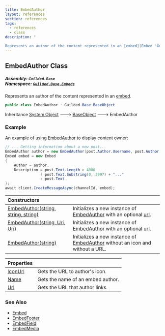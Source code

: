 ```yaml
---
title: EmbedAuthor
layout: references
section: references
tags:
  - references
  - class
description: "

Represents an author of the content represented in an [embed](Embed 'Guilded.Base.Embeds.Embed')."
---
```


## EmbedAuthor Class
##### **Assembly:** `Guilded.Base`<br/>**Namespace:** [`Guilded.Base.Embeds`](Guilded.Base.Embeds 'Guilded.Base.Embeds')

Represents an author of the content represented in an [embed](Embed 'Guilded.Base.Embeds.Embed').

```csharp
public class EmbedAuthor : Guilded.Base.BaseObject
```

Inheritance [System.Object](https://docs.microsoft.com/en-us/dotnet/api/System.Object 'System.Object') &#129106; [BaseObject](BaseObject 'Guilded.Base.BaseObject') &#129106; EmbedAuthor

### Example
  
An example of using [EmbedAuthor](EmbedAuthor 'Guilded.Base.Embeds.EmbedAuthor') to display content owner:  
  
```csharp  
// ... Getting information about a new post...  
EmbedAuthor author = new EmbedAuthor(post.Author.Username, post.Author.Avatar, post.Url);  
Embed embed = new Embed  
{  
    Author = author,  
    Description = post.Text.Length > 4000  
                ? post.Text.Substring(0, 3997) + "..."  
                : post.Text  
};  
await client.CreateMessageAsync(channelId, embed);  
```

| Constructors | |
| :--- | :--- |
| [EmbedAuthor(string, string, string)](EmbedAuthor.EmbedAuthor(string,string,string) 'Guilded.Base.Embeds.EmbedAuthor.EmbedAuthor(string, string, string)') | Initializes a new instance of [EmbedAuthor](EmbedAuthor 'Guilded.Base.Embeds.EmbedAuthor') with an optional [url](EmbedAuthor.EmbedAuthor(string,string,string)#Guilded.Base.Embeds.EmbedAuthor.EmbedAuthor(string,string,string).url 'Guilded.Base.Embeds.EmbedAuthor.EmbedAuthor(string, string, string).url'). |
| [EmbedAuthor(string, Uri, Uri)](EmbedAuthor.EmbedAuthor(string,Uri,Uri) 'Guilded.Base.Embeds.EmbedAuthor.EmbedAuthor(string, Uri, Uri)') | Initializes a new instance of [EmbedAuthor](EmbedAuthor 'Guilded.Base.Embeds.EmbedAuthor') with an optional [url](EmbedAuthor.EmbedAuthor(string,Uri,Uri)#Guilded.Base.Embeds.EmbedAuthor.EmbedAuthor(string,Uri,Uri).url 'Guilded.Base.Embeds.EmbedAuthor.EmbedAuthor(string, Uri, Uri).url'). |
| [EmbedAuthor(string)](EmbedAuthor.EmbedAuthor(string) 'Guilded.Base.Embeds.EmbedAuthor.EmbedAuthor(string)') | Initializes a new instance of [EmbedAuthor](EmbedAuthor 'Guilded.Base.Embeds.EmbedAuthor') without an icon and without a URL. |

| Properties | |
| :--- | :--- |
| [IconUrl](EmbedAuthor.IconUrl 'Guilded.Base.Embeds.EmbedAuthor.IconUrl') | Gets the URL to author's icon. |
| [Name](EmbedAuthor.Name 'Guilded.Base.Embeds.EmbedAuthor.Name') | Gets the name of an embed author. |
| [Url](EmbedAuthor.Url 'Guilded.Base.Embeds.EmbedAuthor.Url') | Gets the URL that author links. |

### See Also
- [Embed](Embed 'Guilded.Base.Embeds.Embed')
- [EmbedFooter](EmbedFooter 'Guilded.Base.Embeds.EmbedFooter')
- [EmbedField](EmbedField 'Guilded.Base.Embeds.EmbedField')
- [EmbedMedia](EmbedMedia 'Guilded.Base.Embeds.EmbedMedia')
